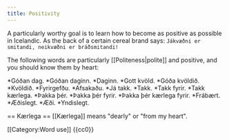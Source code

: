 ```yaml
---
title: Positivity
---
```


A particularly worthy goal is to learn how to become as positive as possible in Icelandic. As the back of a certain cereal brand says: `Jákvæðni er smitandi, neikvæðni er bráðsmitandi!`

The following words are particularly [[Politeness|polite]] and positive, and you should know them by heart:

*Góðan dag.
*Góðan daginn.
*Daginn.
*Gott kvöld.
*Góða kvöldið.
*Kvöldið.
*Fyrirgefðu.
*Afsakaðu.
*Já takk.
*Takk.
*Takk fyrir.
*Takk kærlega.
*Þakka þér.
*Þakka þér fyrir.
*Þakka þér kærlega fyrir.
*Frábært.
*Æðislegt.
*Æði.
*Yndislegt.

== Kærlega ==
[[Kærlega]] means "dearly" or "from my heart".


[[Category:Word use]]
<noinclude>{{cc0}}</noinclude>